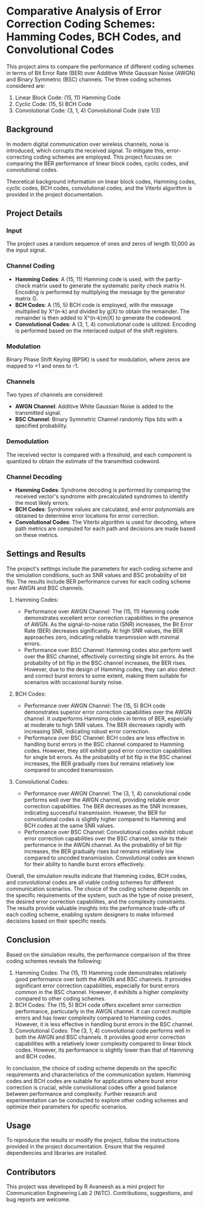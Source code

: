 # Comparative Analysis of Error Correction Coding Schemes: Hamming Codes, BCH Codes, and Convolutional Codes

This project aims to compare the performance of different coding schemes in terms of Bit Error Rate (BER) over Additive White Gaussian Noise (AWGN) and Binary Symmetric (BSC) channels. The three coding schemes considered are:

1. Linear Block Code: (15, 11) Hamming Code
2. Cyclic Code: (15, 5) BCH Code
3. Convolutional Code: (3, 1, 4) Convolutional Code (rate 1/3)

## Background

In modern digital communication over wireless channels, noise is introduced, which corrupts the received signal. To mitigate this, error-correcting coding schemes are employed. This project focuses on comparing the BER performance of linear block codes, cyclic codes, and convolutional codes.

Theoretical background information on linear block codes, Hamming codes, cyclic codes, BCH codes, convolutional codes, and the Viterbi algorithm is provided in the project documentation.

## Project Details

### Input
The project uses a random sequence of ones and zeros of length 10,000 as the input signal.

### Channel Coding
- **Hamming Codes**: A (15, 11) Hamming code is used, with the parity-check matrix used to generate the systematic parity check matrix H. Encoding is performed by multiplying the message by the generator matrix G.
- **BCH Codes**: A (15, 5) BCH code is employed, with the message multiplied by X^(n-k) and divided by g(X) to obtain the remainder. The remainder is then added to X^(n-k)m(X) to generate the codeword.
- **Convolutional Codes**: A (3, 1, 4) convolutional code is utilized. Encoding is performed based on the interlaced output of the shift registers.

### Modulation
Binary Phase Shift Keying (BPSK) is used for modulation, where zeros are mapped to +1 and ones to -1.

### Channels
Two types of channels are considered:
- **AWGN Channel**: Additive White Gaussian Noise is added to the transmitted signal.
- **BSC Channel**: Binary Symmetric Channel randomly flips bits with a specified probability.

### Demodulation
The received vector is compared with a threshold, and each component is quantized to obtain the estimate of the transmitted codeword.

### Channel Decoding
- **Hamming Codes**: Syndrome decoding is performed by comparing the received vector's syndrome with precalculated syndromes to identify the most likely errors.
- **BCH Codes**: Syndrome values are calculated, and error polynomials are obtained to determine error locations for error correction.
- **Convolutional Codes**: The Viterbi algorithm is used for decoding, where path metrics are computed for each path and decisions are made based on these metrics.

## Settings and Results

The project's settings include the parameters for each coding scheme and the simulation conditions, such as SNR values and BSC probability of bit flip. The results include BER performance curves for each coding scheme over AWGN and BSC channels.

1. Hamming Codes:
   - Performance over AWGN Channel: The (15, 11) Hamming code demonstrates excellent error correction capabilities in the presence of AWGN. As the signal-to-noise ratio (SNR) increases, the Bit Error Rate (BER) decreases significantly. At high SNR values, the BER approaches zero, indicating reliable transmission with minimal errors.
   - Performance over BSC Channel: Hamming codes also perform well over the BSC channel, effectively correcting single bit errors. As the probability of bit flip in the BSC channel increases, the BER rises. However, due to the design of Hamming codes, they can also detect and correct burst errors to some extent, making them suitable for scenarios with occasional bursty noise.

2. BCH Codes:
   - Performance over AWGN Channel: The (15, 5) BCH code demonstrates superior error correction capabilities over the AWGN channel. It outperforms Hamming codes in terms of BER, especially at moderate to high SNR values. The BER decreases rapidly with increasing SNR, indicating robust error correction.
   - Performance over BSC Channel: BCH codes are less effective in handling burst errors in the BSC channel compared to Hamming codes. However, they still exhibit good error correction capabilities for single bit errors. As the probability of bit flip in the BSC channel increases, the BER gradually rises but remains relatively low compared to uncoded transmission.

3. Convolutional Codes:
   - Performance over AWGN Channel: The (3, 1, 4) convolutional code performs well over the AWGN channel, providing reliable error correction capabilities. The BER decreases as the SNR increases, indicating successful transmission. However, the BER for convolutional codes is slightly higher compared to Hamming and BCH codes at the same SNR values.
   - Performance over BSC Channel: Convolutional codes exhibit robust error correction capabilities over the BSC channel, similar to their performance in the AWGN channel. As the probability of bit flip increases, the BER gradually rises but remains relatively low compared to uncoded transmission. Convolutional codes are known for their ability to handle burst errors effectively.

Overall, the simulation results indicate that Hamming codes, BCH codes, and convolutional codes are all viable coding schemes for different communication scenarios. The choice of the coding scheme depends on the specific requirements of the system, such as the type of noise present, the desired error correction capabilities, and the complexity constraints. The results provide valuable insights into the performance trade-offs of each coding scheme, enabling system designers to make informed decisions based on their specific needs.

## Conclusion

Based on the simulation results, the performance comparison of the three coding schemes reveals the following:

1. Hamming Codes: The (15, 11) Hamming code demonstrates relatively good performance over both the AWGN and BSC channels. It provides significant error correction capabilities, especially for burst errors common in the BSC channel. However, it exhibits a higher complexity compared to other coding schemes.
2. BCH Codes: The (15, 5) BCH code offers excellent error correction performance, particularly in the AWGN channel. It can correct multiple errors and has lower complexity compared to Hamming codes. However, it is less effective in handling burst errors in the BSC channel.
3. Convolutional Codes: The (3, 1, 4) convolutional code performs well in both the AWGN and BSC channels. It provides good error correction capabilities with a relatively lower complexity compared to linear block codes. However, its performance is slightly lower than that of Hamming and BCH codes.

In conclusion, the choice of coding scheme depends on the specific requirements and characteristics of the communication system. Hamming codes and BCH codes are suitable for applications where burst error correction is crucial, while convolutional codes offer a good balance between performance and complexity. Further research and experimentation can be conducted to explore other coding schemes and optimize their parameters for specific scenarios.

## Usage

To reproduce the results or modify the project, follow the instructions provided in the project documentation. Ensure that the required dependencies and libraries are installed.

## Contributors

This project was developed by R Avaneesh as a mini project for Communication Engineering Lab 2 (NITC). Contributions, suggestions, and bug reports are welcome.
